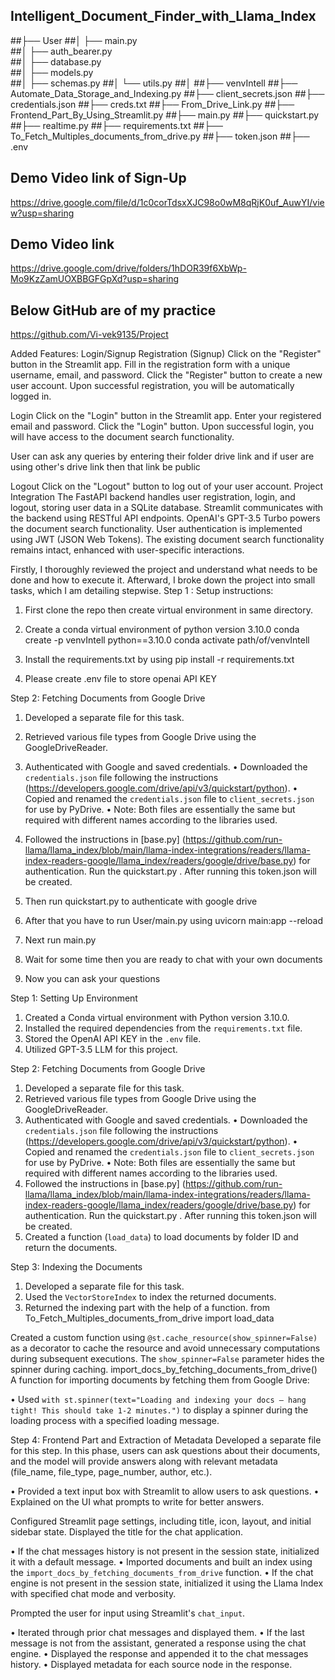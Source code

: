 
## Intelligent_Document_Finder_with_Llama_Index
##├── User
##│   ├── main.py            
##│   ├── auth_bearer.py             
##│   ├── database.py            
##│   ├── models.py   
##│   ├── schemas.py
##│   └── utils.py
##│
##├── venvIntell
##├── Automate_Data_Storage_and_Indexing.py
##├── client_secrets.json
##├── credentials.json
##├── creds.txt
##├── From_Drive_Link.py
##├── Frontend_Part_By_Using_Streamlit.py
##├── main.py
##├── quickstart.py
##├── realtime.py
##├── requirements.txt
##├── To_Fetch_Multiples_documents_from_drive.py
##├── token.json
##├── .env


                   




## Demo Video link of Sign-Up
https://drive.google.com/file/d/1c0corTdsxXJC98o0wM8qRjK0uf_AuwYI/view?usp=sharing


## Demo Video link
https://drive.google.com/drive/folders/1hDOR39f6XbWp-Mo9KzZamUOXBBGFGpXd?usp=sharing

## Below GitHub are of my practice
https://github.com/Vi-vek9135/Project


Added Features: Login/Signup
Registration (Signup)
Click on the "Register" button in the Streamlit app.
Fill in the registration form with a unique username, email, and password.
Click the "Register" button to create a new user account.
Upon successful registration, you will be automatically logged in.

Login
Click on the "Login" button in the Streamlit app.
Enter your registered email and password.
Click the "Login" button.
Upon successful login, you will have access to the document search functionality.

User can ask any queries by entering their folder drive link and if user are using other's drive link then that link be public


Logout
Click on the "Logout" button to log out of your user account.
Project Integration
The FastAPI backend handles user registration, login, and logout, storing user data in a SQLite database.
Streamlit communicates with the backend using RESTful API endpoints.
OpenAI's GPT-3.5 Turbo powers the document search functionality.
User authentication is implemented using JWT (JSON Web Tokens).
The existing document search functionality remains intact, enhanced with user-specific interactions.



Firstly, I thoroughly reviewed the project and understand what needs to be done and how to execute it. Afterward, I broke down the project into small tasks, which I am detailing stepwise.
Step 1 : Setup instructions:
1.	First clone the repo then create virtual environment in same directory.
2.	Create a conda virtual environment of python version 3.10.0
conda create -p venvIntell python==3.10.0
conda activate path/of/venvIntell

3.	Install the requirements.txt by using 
pip install -r requirements.txt

4.	Please create .env file to store openai API KEY


Step 2: Fetching Documents from Google Drive
1. Developed a separate file for this task.
2. Retrieved various file types from Google Drive using the GoogleDriveReader.
3. Authenticated with Google and saved credentials.
•	Downloaded the `credentials.json` file following the instructions (https://developers.google.com/drive/api/v3/quickstart/python).
•	Copied and renamed the `credentials.json` file to `client_secrets.json` for use by PyDrive.
•	Note: Both files are essentially the same but required with different names according to the libraries used.
4. Followed the instructions in [base.py] 
(https://github.com/run-llama/llama_index/blob/main/llama-index-integrations/readers/llama-index-readers-google/llama_index/readers/google/drive/base.py) for authentication.
Run the quickstart.py .
After running this token.json will be created. 

6.	Then run quickstart.py to authenticate with google drive
7.	After that you have to run User/main.py using uvicorn main:app --reload
8.	Next run main.py
9.	Wait for some time then you are ready to chat with your own documents 
10.	Now you can ask your questions












Step 1: Setting Up Environment
1. Created a Conda virtual environment with Python version 3.10.0.
2. Installed the required dependencies from the `requirements.txt` file.
3. Stored the OpenAI API KEY in the `.env` file.
4. Utilized GPT-3.5 LLM for this project.

Step 2: Fetching Documents from Google Drive
1. Developed a separate file for this task.
2. Retrieved various file types from Google Drive using the GoogleDriveReader.
3. Authenticated with Google and saved credentials.
•	Downloaded the `credentials.json` file following the instructions (https://developers.google.com/drive/api/v3/quickstart/python).
•	Copied and renamed the `credentials.json` file to `client_secrets.json` for use by PyDrive.
•	Note: Both files are essentially the same but required with different names according to the libraries used.
4. Followed the instructions in [base.py] 
(https://github.com/run-llama/llama_index/blob/main/llama-index-integrations/readers/llama-index-readers-google/llama_index/readers/google/drive/base.py) for authentication.
Run the quickstart.py .
After running this token.json will be created. 
5. Created a function (`load_data`) to load documents by folder ID and return the documents.

Step 3: Indexing the Documents
1. Developed a separate file for this task.
2. Used the `VectorStoreIndex` to index the returned documents.
3. Returned the indexing part with the help of a function.
from To_Fetch_Multiples_documents_from_drive import load_data

Created a custom function using `@st.cache_resource(show_spinner=False)` as a decorator to cache the resource and avoid unnecessary computations during subsequent executions. The `show_spinner=False` parameter hides the spinner during caching.
import_docs_by_fetching_documents_from_drive()
A function for importing documents by fetching them from Google Drive:

•	Used `with st.spinner(text="Loading and indexing your docs – hang tight! This should take 1-2 minutes.")` to display a spinner during the loading process with a specified loading message.

Step 4: Frontend Part and Extraction of Metadata
Developed a separate file for this step. In this phase, users can ask questions about their documents, and the model will provide answers along with relevant metadata (file_name, file_type, page_number, author, etc.).

•	Provided a text input box with Streamlit to allow users to ask questions.
•	Explained on the UI what prompts to write for better answers.

Configured Streamlit page settings, including title, icon, layout, and initial sidebar state. Displayed the title for the chat application.

•	If the chat messages history is not present in the session state, initialized it with a default message.
•	Imported documents and built an index using the `import_docs_by_fetching_documents_from_drive` function.
•	If the chat engine is not present in the session state, initialized it using the Llama Index with specified chat mode and verbosity.

Prompted the user for input using Streamlit's `chat_input`.

•	Iterated through prior chat messages and displayed them.
•	If the last message is not from the assistant, generated a response using the chat engine.
•	Displayed the response and appended it to the chat messages history.
•	Displayed metadata for each source node in the response.

